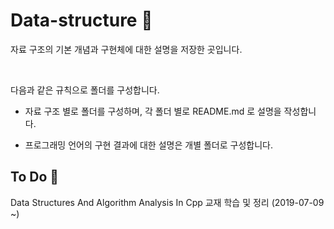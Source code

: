 # Data-structure :book:

자료 구조의 기본 개념과 구현체에 대한 설명을 저장한 곳입니다.

<br>

다음과 같은 규칙으로 폴더를 구성합니다.

- 자료 구조 별로 폴더를 구성하며, 각 폴더 별로 README.md 로 설명을 작성합니다.

- 프로그래밍 언어의 구현 결과에 대한 설명은 개별 폴더로 구성합니다.

  

## To Do :rocket:

Data Structures And Algorithm Analysis In Cpp 교재 학습 및 정리 (2019-07-09 ~)